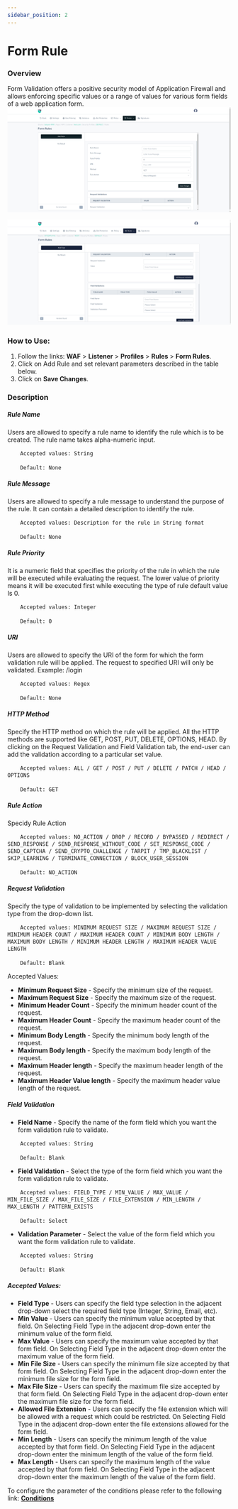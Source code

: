 ```yaml
---
sidebar_position: 2
---
```

# Form Rule 
### Overview
Form Validation offers a positive security model of Application Firewall and allows enforcing specific values or a range of values for various form fields of a web application form.
![Form Page Screen](/img/waf/v8/docs/formRule1.png)
 
![Form Page Screen](/img/waf/v8/docs/formRule2.png)

### How to Use:
1. Follow the links: **WAF** > **Listener** > **Profiles** > **Rules** > **Form Rules**.
2. Click on Add Rule and set relevant parameters described in the table below.
3. Click on **Save Changes**.

### Description

##### **Rule Name**
Users are allowed to specify a rule name to identify the rule which is to be created. The rule name takes alpha-numeric input.

```
    Accepted values: String

    Default: None
```


##### **Rule Message**
Users are allowed to specify a rule message to understand the purpose of the rule. It can contain a detailed description to identify the rule.

```
    Accepted values: Description for the rule in String format

    Default: None  
```


##### **Rule Priority**
It is a numeric field that specifies the priority of the rule in which the rule will be executed while evaluating the request. The lower value of priority means it will be executed first while executing the type of rule default value Is 0. 

```
    Accepted values: Integer

    Default: 0
```


##### **URI**
Users are allowed to specify the URI of the form for which the form validation rule will be applied. The request to specified URI will only be validated.
Example: /login

```
    Accepted values: Regex

    Default: None
```


##### **HTTP Method**

Specify the HTTP method on which the rule will be applied. All the HTTP methods are supported like GET, POST, PUT, DELETE, OPTIONS, HEAD.
By clicking on the Request Validation and Field Validation tab, the end-user can add the validation according to a particular set value.

```
    Accepted values: ALL / GET / POST / PUT / DELETE / PATCH / HEAD / OPTIONS

    Default: GET
```


##### **Rule Action**

Specidy Rule Action

```
    Accepted values: NO_ACTION / DROP / RECORD / BYPASSED / REDIRECT / SEND_RESPONSE / SEND_RESPONSE_WITHOUT_CODE / SET_RESPONSE_CODE / SEND_CAPTCHA / SEND_CRYPTO_CHALLENGE / TARPIT / TMP_BLACKLIST / SKIP_LEARNING / TERMINATE_CONNECTION / BLOCK_USER_SESSION

    Default: NO_ACTION
```



##### **Request Validation**

Specify the type of validation to be implemented by selecting the validation type from the drop-down list.

```
    Accepted values: MINIMUM REQUEST SIZE / MAXIMUM REQUEST SIZE / MINIMUM HEADER COUNT / MAXIMUM HEADER COUNT / MINIMUM BODY LENGTH / MAXIMUM BODY LENGTH / MINIMUM HEADER LENGTH / MAXIMUM HEADER VALUE LENGTH

    Default: Blank
```


Accepted Values:
- **Minimum Request Size** - Specify the minimum size of the request.
- **Maximum Request Size** - Specify the maximum size of the request.
- **Minimum Header Count** - Specify the minimum header count of the request.
- **Maximum Header Count** - Specify the maximum header count of the request.
- **Minimum Body Length** - Specify the minimum body length of the request.
- **Maximum Body length** - Specify the maximum body length of the request.
- **Maximum Header length** - Specify the maximum header length of the request.
- **Maximum Header Value length** - Specify the maximum header value length of the request.

##### **Field Validation**

- **Field Name** - Specify the name of the form field which you want the form validation rule to validate.  

```
    Accepted values: String

    Default: Blank
```

- **Field Validation** - Select the type of the form field which you want the form validation rule to validate.

```
    Accepted values: FIELD_TYPE / MIN_VALUE / MAX_VALUE / MIN_FILE_SIZE / MAX_FILE_SIZE / FILE_EXTENSION / MIN_LENGTH / MAX_LENGTH / PATTERN_EXISTS

    Default: Select
```

- **Validation Parameter** - Select the value of the form field which you want the form validation rule to validate.

```
    Accepted values: String

    Default: Blank
```


##### Accepted Values:

- **Field Type** - Users can specify the field type selection in the adjacent drop-down select the required field type (Integer, String, Email, etc).
- **Min Value** - Users can specify the minimum value accepted  by that field. On Selecting Field Type in the adjacent drop-down enter the minimum value of the form field.
- **Max Value** - Users can specify the maximum value accepted by that form field. On Selecting Field Type in the adjacent drop-down enter the maximum value of the form field.
- **Min File Size** - Users can specify the minimum file size accepted by that form field. On Selecting Field Type in the adjacent drop-down enter the minimum file size for the form field.
- **Max File Size** - Users can specify the maximum file size accepted by that form field. On Selecting Field Type in the adjacent drop-down enter the maximum file size for the form field.
- **Allowed File Extension** - Users can specify the file extension which will be allowed with a request which could be restricted. On Selecting Field Type in the adjacent drop-down enter the file extensions allowed for the form field.
- **Min Length** - Users can specify the minimum length of the value accepted by that form field. On Selecting Field Type in the adjacent drop-down enter the minimum length of the value of the form field.
- **Max Length** - Users can specify the maximum length of the value accepted by that form field. On Selecting Field Type in the adjacent drop-down enter the maximum length of the value of the form field.

To configure the parameter of the conditions please refer to the following link: [**Conditions**](/cloud/waf/listener/profiles/rules/ruleCond)


